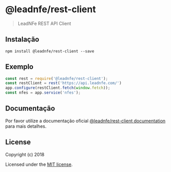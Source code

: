 # @leadnfe/rest-client

> LeadNFe REST API Client

## Instalação

```
npm install @leadnfe/rest-client --save
```

## Exemplo

```js
const rest = require('@leadnfe/rest-client');
const restClient = rest('https://api.leadnfe.com/')
app.configure(restClient.fetch(window.fetch));
const nfes = app.service('nfes');
```

## Documentação

Por favor utilize a documentação oficial [@leadnfe/rest-client documentation](https://api.leadnfe.com/docs/#rest-api-client) para mais detalhes.

## License

Copyright (c) 2018

Licensed under the [MIT license](LICENSE).
